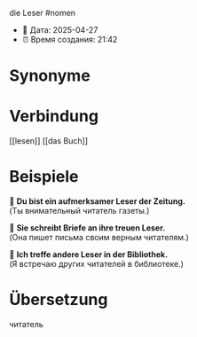 die Leser
#nomen
- 📍 Дата: 2025-04-27
- ⏰ Время создания: 21:42
# Synonyme

# Verbindung 
[[lesen]]
[[das Buch]]
# Beispiele
🔹 **Du bist ein aufmerksamer Leser der Zeitung.**  
(Ты внимательный читатель газеты.)

🔹 **Sie schreibt Briefe an ihre treuen Leser.**  
(Она пишет письма своим верным читателям.)

🔹 **Ich treffe andere Leser in der Bibliothek.**  
(Я встречаю других читателей в библиотеке.)
# Übersetzung
читатель